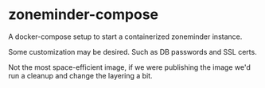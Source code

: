 # zoneminder-compose
A docker-compose setup to start a containerized zoneminder instance. 

Some customization may be desired. Such as DB passwords and SSL certs.

Not the most space-efficient image, if we were publishing the image we'd run a cleanup and change the layering a bit.
